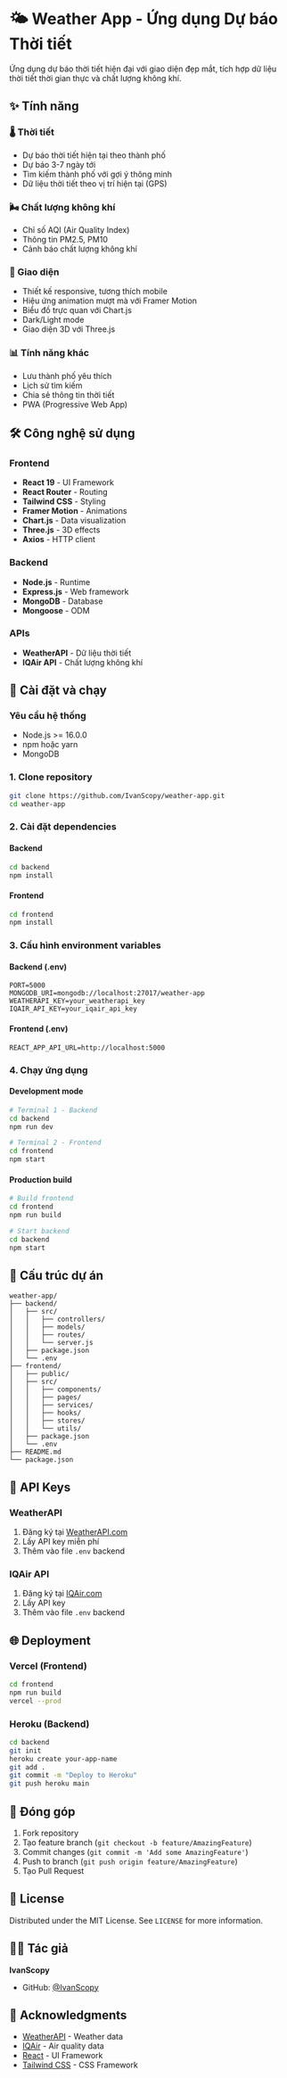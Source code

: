 # 🌤️ Weather App - Ứng dụng Dự báo Thời tiết

Ứng dụng dự báo thời tiết hiện đại với giao diện đẹp mắt, tích hợp dữ liệu thời tiết thời gian thực và chất lượng không khí.

## ✨ Tính năng

### 🌡️ Thời tiết
- Dự báo thời tiết hiện tại theo thành phố
- Dự báo 3-7 ngày tới
- Tìm kiếm thành phố với gợi ý thông minh
- Dữ liệu thời tiết theo vị trí hiện tại (GPS)

### 🌬️ Chất lượng không khí
- Chỉ số AQI (Air Quality Index)
- Thông tin PM2.5, PM10
- Cảnh báo chất lượng không khí

### 💫 Giao diện
- Thiết kế responsive, tương thích mobile
- Hiệu ứng animation mượt mà với Framer Motion
- Biểu đồ trực quan với Chart.js
- Dark/Light mode
- Giao diện 3D với Three.js

### 📊 Tính năng khác
- Lưu thành phố yêu thích
- Lịch sử tìm kiếm
- Chia sẻ thông tin thời tiết
- PWA (Progressive Web App)

## 🛠️ Công nghệ sử dụng

### Frontend
- **React 19** - UI Framework
- **React Router** - Routing
- **Tailwind CSS** - Styling
- **Framer Motion** - Animations
- **Chart.js** - Data visualization
- **Three.js** - 3D effects
- **Axios** - HTTP client

### Backend
- **Node.js** - Runtime
- **Express.js** - Web framework
- **MongoDB** - Database
- **Mongoose** - ODM

### APIs
- **WeatherAPI** - Dữ liệu thời tiết
- **IQAir API** - Chất lượng không khí

## 🚀 Cài đặt và chạy

### Yêu cầu hệ thống
- Node.js >= 16.0.0
- npm hoặc yarn
- MongoDB

### 1. Clone repository
```bash
git clone https://github.com/IvanScopy/weather-app.git
cd weather-app
```

### 2. Cài đặt dependencies

#### Backend
```bash
cd backend
npm install
```

#### Frontend
```bash
cd frontend
npm install
```

### 3. Cấu hình environment variables

#### Backend (.env)
```env
PORT=5000
MONGODB_URI=mongodb://localhost:27017/weather-app
WEATHERAPI_KEY=your_weatherapi_key
IQAIR_API_KEY=your_iqair_api_key
```

#### Frontend (.env)
```env
REACT_APP_API_URL=http://localhost:5000
```

### 4. Chạy ứng dụng

#### Development mode
```bash
# Terminal 1 - Backend
cd backend
npm run dev

# Terminal 2 - Frontend
cd frontend
npm start
```

#### Production build
```bash
# Build frontend
cd frontend
npm run build

# Start backend
cd backend
npm start
```

## 📁 Cấu trúc dự án

```
weather-app/
├── backend/
│   ├── src/
│   │   ├── controllers/
│   │   ├── models/
│   │   ├── routes/
│   │   └── server.js
│   ├── package.json
│   └── .env
├── frontend/
│   ├── public/
│   ├── src/
│   │   ├── components/
│   │   ├── pages/
│   │   ├── services/
│   │   ├── hooks/
│   │   ├── stores/
│   │   └── utils/
│   ├── package.json
│   └── .env
├── README.md
└── package.json
```

## 🔑 API Keys

### WeatherAPI
1. Đăng ký tại [WeatherAPI.com](https://www.weatherapi.com/)
2. Lấy API key miễn phí
3. Thêm vào file `.env` backend

### IQAir API
1. Đăng ký tại [IQAir.com](https://www.iqair.com/air-pollution-data-api)
2. Lấy API key
3. Thêm vào file `.env` backend

## 🌐 Deployment

### Vercel (Frontend)
```bash
cd frontend
npm run build
vercel --prod
```

### Heroku (Backend)
```bash
cd backend
git init
heroku create your-app-name
git add .
git commit -m "Deploy to Heroku"
git push heroku main
```

## 🤝 Đóng góp

1. Fork repository
2. Tạo feature branch (`git checkout -b feature/AmazingFeature`)
3. Commit changes (`git commit -m 'Add some AmazingFeature'`)
4. Push to branch (`git push origin feature/AmazingFeature`)
5. Tạo Pull Request

## 📝 License

Distributed under the MIT License. See `LICENSE` for more information.

## 👨‍💻 Tác giả

**IvanScopy**
- GitHub: [@IvanScopy](https://github.com/IvanScopy)

## 🙏 Acknowledgments

- [WeatherAPI](https://www.weatherapi.com/) - Weather data
- [IQAir](https://www.iqair.com/) - Air quality data
- [React](https://reactjs.org/) - UI Framework
- [Tailwind CSS](https://tailwindcss.com/) - CSS Framework
